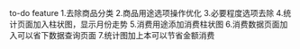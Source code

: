 to-do feature
1.去除商品分类
2.商品用途选项操作优化
3.必要程度选项去除
4.统计页面加入柱状图，显示月份走势
5.消费用途添加消费柱状图
6.消费数据页面加入可以省下数据查询页面
7.统计图加上本可以节省金额消费